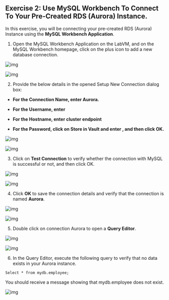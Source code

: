 ## Exercise 2: Use MySQL Workbench To Connect To Your Pre-Created RDS (Aurora) Instance.
In this exercise, you will be connecting your pre-created RDS (Aurora) Instance using the **MySQL Workbench Application**.

1. Open the MySQL Workbench Application on the LabVM, and on the MySQL Workbench homepage, click on the plus icon to add a new database connection.

![img](screenshots/fo17.png)

![img](screenshots/fo18.png)

2. Provide the below details in the opened Setup New Connection dialog box:

- **For the Connection Name, enter Aurora.**

- **For the Username, enter**

- **For the Hostname, enter cluster endpoint**

- **For the Password, click on Store in Vault and enter , and then click OK.**

![img](screenshots/fo19.png)

![img](screenshots/fo20.png)

3. Click on **Test Connection** to verify whether the connection with MySQL is successful or not, and then click OK.

![img](screenshots/fo21.png)

![img](screenshots/fo22.png)


4. Click **OK** to save the connection details and verify that the connection is named **Aurora**.

![img](screenshots/fo23.png)

![img](screenshots/fo24.png)

5. Double click on connection Aurora to open a **Query Editor**.

![img](screenshots/fo25.png)

![img](screenshots/fo26.png)

6. In the Query Editor, execute the following query to verify that no data exists in your Aurora instance.
```
Select * from mydb.employee;
```
You should receive a message showing that mydb.employee does not exist.

![img](screenshots/fo27.png)
